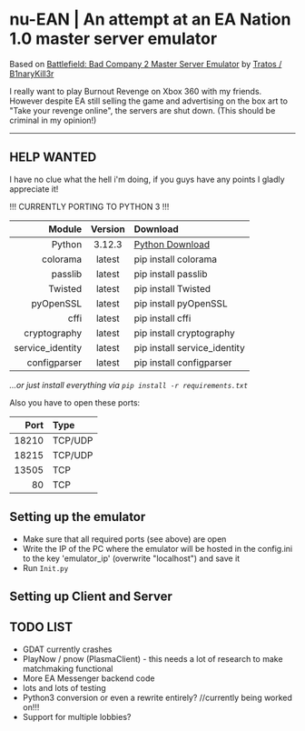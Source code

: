 nu-EAN | An attempt at an EA Nation 1.0 master server emulator
=================================================

Based on [Battlefield: Bad Company 2 Master Server Emulator](https://github.com/Tratos/BFBC2_MasterServer) by [Tratos / B1naryKill3r](https://github.com/Tratos)

I really want to play Burnout Revenge on Xbox 360 with my friends. However despite EA still selling the game and advertising on the box art to "Take your revenge online", the servers are shut down. (This should be criminal in my opinion!)

-----------
HELP WANTED
-----------

I have no clue what the hell i'm doing, if you guys have any points I gladly appreciate it!

!!! CURRENTLY PORTING TO PYTHON 3 !!!

Module           | Version | Download
----------------:|:-------:|:------------
Python           | 3.12.3     | [Python Download](https://www.python.org/)
colorama         | latest  | pip install colorama
passlib          | latest  | pip install passlib
Twisted          | latest  | pip install Twisted
pyOpenSSL        | latest  | pip install pyOpenSSL
cffi             | latest  | pip install cffi
cryptography     | latest   | pip install cryptography
service_identity | latest   | pip install service_identity
configparser     | latest   | pip install configparser

*...or just install everything via `pip install -r requirements.txt`*

Also you have to open these ports:

Port   | Type
------:|:-------
18210  | TCP/UDP
18215  | TCP/UDP
13505  | TCP
80     | TCP


Setting up the emulator
-----------------------

- Make sure that all required ports (see above) are open
- Write the IP of the PC where the emulator will be hosted in the config.ini to the key 'emulator_ip' (overwrite "localhost") and save it
- Run `Init.py`

Setting up Client and Server
----------------------------


TODO LIST
-----------
- GDAT currently crashes
- PlayNow / pnow (PlasmaClient) - this needs a lot of research to make matchmaking functional
- More EA Messenger backend code
- lots and lots of testing
- Python3 conversion or even a rewrite entirely? //currently being worked on!!!
- Support for multiple lobbies?
